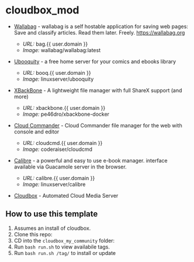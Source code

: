 # cloudbox_mod

- [Wallabag](https://github.com/wallabag/wallabag) - wallabag is a self hostable application for saving web pages: Save and classify articles. Read them later. Freely. https://wallabag.org
  - *URL:* bag.{{ user.domain }} 
  - *Image:* wallabag/wallabag:latest
- [Ubooquity](https://vaemendis.net/ubooquity/) - a free home server for your comics and ebooks library
  - *URL:* booq.{{ user.domain }}
  - *Image:* linuxserver/ubooquity
- [XBackBone](https://github.com/SergiX44/XBackBone) - A lightweight file manager with full ShareX support (and more)
  - *URL:* xbackbone.{{ user.domain }}
  - *Image:* pe46dro/xbackbone-docker
- [Cloud Commander](https://github.com/coderaiser/cloudcmd) - Cloud Commander file manager for the web with console and editor
  - *URL:* cloudcmd.{{ user.domain }} 
  - *Image:* coderaiser/cloudcmd
- [Calibre](https://hub.docker.com/r/linuxserver/calibre) - a powerful and easy to use e-book manager.  interface available via Guacamole server in the browser.
  - *URL:* calibre.{{ user.domain }}
  - *Image:* linuxserver/calibre

- [Cloudbox](https://github.com/Cloudbox/Cloudbox) - Automated Cloud Media Server


## How to use this template

1. Assumes an install of cloudbox.
1. Clone this repo:
1. CD into the `cloudbox_my_community` folder:
1. Run `bash run.sh` to view availabile tags.
1. Run `bash run.sh /tag/` to install or update

```
